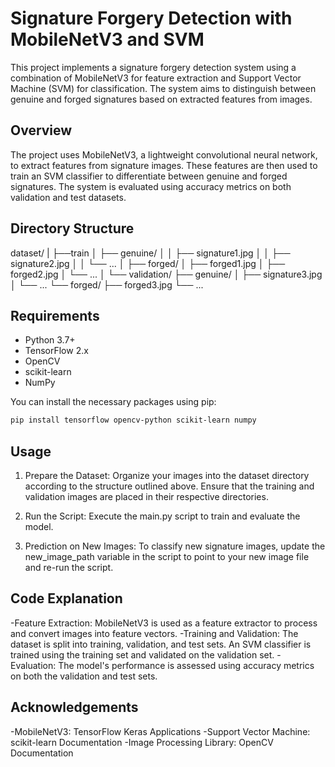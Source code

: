 # Signature Forgery Detection with MobileNetV3 and SVM

This project implements a signature forgery detection system using a combination of MobileNetV3 for feature extraction and Support Vector Machine (SVM) for classification. The system aims to distinguish between genuine and forged signatures based on extracted features from images.

## Overview

The project uses MobileNetV3, a lightweight convolutional neural network, to extract features from signature images. These features are then used to train an SVM classifier to differentiate between genuine and forged signatures. The system is evaluated using accuracy metrics on both validation and test datasets.

## Directory Structure

dataset/
|
├──train
│ ├── genuine/
│ │ ├── signature1.jpg
│ │ ├── signature2.jpg
│ │ └── ...
│ ├── forged/
│ ├── forged1.jpg
│ ├── forged2.jpg
│ └── ...
│
└── validation/
    ├── genuine/
    │ ├── signature3.jpg
    │ └── ...
    └── forged/
    ├── forged3.jpg
    └── ...


## Requirements

- Python 3.7+
- TensorFlow 2.x
- OpenCV
- scikit-learn
- NumPy

You can install the necessary packages using pip:

```sh
pip install tensorflow opencv-python scikit-learn numpy
```

## Usage

1. Prepare the Dataset: Organize your images into the dataset directory according to the structure outlined above. Ensure that the training and validation images are placed in their respective directories.

2. Run the Script: Execute the main.py script to train and evaluate the model.

3. Prediction on New Images: To classify new signature images, update the new_image_path variable in the script to point to your new image file and re-run the script.

## Code Explanation

-Feature Extraction: MobileNetV3 is used as a feature extractor to process and convert images into feature vectors.
-Training and Validation: The dataset is split into training, validation, and test sets. An SVM classifier is trained using the training set and validated on the validation set.
-Evaluation: The model's performance is assessed using accuracy metrics on both the validation and test sets.

## Acknowledgements
-MobileNetV3: TensorFlow Keras Applications
-Support Vector Machine: scikit-learn Documentation
-Image Processing Library: OpenCV Documentation
